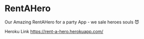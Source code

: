 # RentAHero
Our Amazing RentAHero for a party App - we sale heroes souls  😈

Heroku Link
https://rent-a-hero.herokuapp.com/
